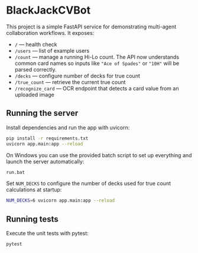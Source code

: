 # BlackJackCVBot

This project is a simple FastAPI service for demonstrating multi-agent collaboration workflows. It exposes:

* `/` — health check
* `/users` — list of example users
* `/count` — manage a running Hi-Lo count. The API now understands
  common card names so inputs like `"Ace of Spades"` or `"10H"`
  will be parsed correctly.
* `/decks` — configure number of decks for true count
* `/true_count` — retrieve the current true count
* `/recognize_card` — OCR endpoint that detects a card value from an uploaded image

## Running the server

Install dependencies and run the app with uvicorn:

```bash
pip install -r requirements.txt
uvicorn app.main:app --reload
```

On Windows you can use the provided batch script to set up everything and
launch the server automatically:

```bat
run.bat
```

Set `NUM_DECKS` to configure the number of decks used for true count
calculations at startup:

```bash
NUM_DECKS=6 uvicorn app.main:app --reload
```

## Running tests

Execute the unit tests with pytest:

```bash
pytest
```
